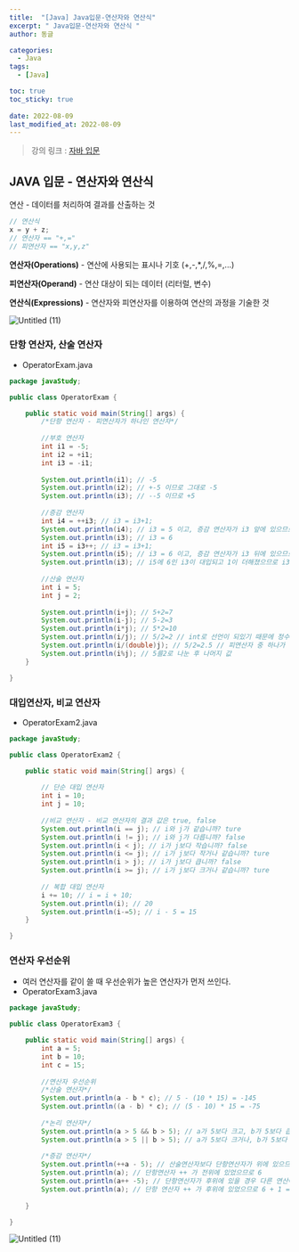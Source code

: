 ```yaml
---
title:  "[Java] Java입문-연산자와 연산식"
excerpt: " Java입문-연산자와 연산식 "
author: 동글

categories:
  - Java
tags:
  - [Java]

toc: true
toc_sticky: true
 
date: 2022-08-09
last_modified_at: 2022-08-09
---
```


> 강의 링크 : [자바 입문](https://programmers.co.kr/learn/courses/5)

## JAVA 입문 - 연산자와 연산식

연산 - 데이터를 처리하여 결과를 산출하는 것

```java
// 연산식
x = y + z;
// 연산자 == "+,="
// 피연산자 == "x,y,z"
```

**연산자(Operations)** - 연산에 사용되는 표시나 기호 (+,-,*,/,%,=,...)

**피연산자(Operand)** - 연산 대상이 되는 데이터 (리터럴, 변수)

**연산식(Expressions)** - 연산자와 피연산자를 이용하여 연산의 과정을 기술한 것

![Untitled (11)](https://user-images.githubusercontent.com/109357459/183653312-a8f2f359-d1c4-4775-bada-70ccdae51e4c.png)

### **단항 연산자, 산술 연산자**

- OperatorExam.java

```java
package javaStudy;

public class OperatorExam {

	public static void main(String[] args) {
		/*단항 연산자 - 피연산자가 하나인 연산자*/ 
		
		//부호 연산자
		int i1 = -5;
		int i2 = +i1;
		int i3 = -i1;
		
		System.out.println(i1); // -5
		System.out.println(i2); // +-5 이므로 그대로 -5
		System.out.println(i3); // --5 이므로 +5
		
		//증감 연산자
		int i4 = ++i3; // i3 = i3+1;
		System.out.println(i4); // i3 = 5 이고, 증감 연산자가 i3 앞에 있으므로 i3+1=6, i4=6
		System.out.println(i3); // i3 = 6
		int i5 = i3++; // i3 = i3+1; 
		System.out.println(i5); // i3 = 6 이고, 증감 연산자가 i3 뒤에 있으므로 i3이 i5에 대입된 후 i3+1
		System.out.println(i3); // i5에 6인 i3이 대입되고 1이 더해졌으므로 i3=7, i5=6
		
		//산술 연산자
		int i = 5;
		int j = 2;
		
		System.out.println(i+j); // 5+2=7
		System.out.println(i-j); // 5-2=3
		System.out.println(i*j); // 5*2=10
		System.out.println(i/j); // 5/2=2 // int로 선언이 되있기 때문에 정수끼리의 연산은 정수값으로만 리턴
		System.out.println(i/(double)j); // 5/2=2.5 // 피연산자 중 하나가 실수면 실수값을 리턴
		System.out.println(i%j); // 5를2로 나눈 후 나머지 값
	}

}
```

### **대입연산자,** **비교 연산자**

- OperatorExam2.java

```java
package javaStudy;

public class OperatorExam2 {

	public static void main(String[] args) {
		
		// 단순 대입 연산자
		int i = 10;
		int j = 10;
		
		//비교 연산자 - 비교 연산자의 결과 값은 true, false
		System.out.println(i == j); // i와 j가 같습니까? ture
		System.out.println(i != j); // i와 j가 다릅니까? false
		System.out.println(i < j); // i가 j보다 작습니까? false
		System.out.println(i <= j); // i가 j보다 작거나 같습니까? ture
		System.out.println(i > j); // i가 j보다 큽니까? false
		System.out.println(i >= j); // i가 j보다 크거나 같습니까? ture
		
		// 복합 대입 연산자
		i += 10; // i = i + 10;
		System.out.println(i); // 20
		System.out.println(i-=5); // i - 5 = 15
	}

}
```

### **연산자 우선순위**

- 여러 연산자를 같이 쓸 때 우선순위가 높은 연산자가 먼저 쓰인다.
- OperatorExam3.java

```java
package javaStudy;

public class OperatorExam3 {

	public static void main(String[] args) {
		int a = 5;
		int b = 10;
		int c = 15;
		
		//연산자 우선순위
		/*산술 연산자*/
		System.out.println(a - b * c); // 5 - (10 * 15) = -145
		System.out.println((a - b) * c); // (5 - 10) * 15 = -75
		
		/*논리 연산자*/
		System.out.println(a > 5 && b > 5); // a가 5보다 크고, b가 5보다 큽니까? 둘중 하나만 참이므로 flase
		System.out.println(a > 5 || b > 5); // a가 5보다 크거나, b가 5보다 큽니까? 둘중 하나만 참이므로 true
		
		/*증감 연산자*/
		System.out.println(++a - 5); // 산술연산자보다 단항연산자가 위에 있으므로 (a + 1) - 5 = 1
		System.out.println(a); // 단항연산자 ++ 가 전위에 있었으므로 6
		System.out.println(a++ -5); // 단항연산자가 후위에 있을 경우 다른 연산이 먼저 수행 6 - 5 = 1
		System.out.println(a); // 단항 연산자 ++ 가 후위에 있었으므로 6 + 1 = 7 
		
	}

}
```  

![Untitled (11)](https://user-images.githubusercontent.com/109357459/183653312-a8f2f359-d1c4-4775-bada-70ccdae51e4c.png)